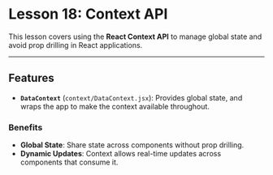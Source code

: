# Lesson 18: Context API

This lesson covers using the **React Context API** to manage global state and avoid prop drilling in React applications.

---

## Features

- **`DataContext`** (`context/DataContext.jsx`): Provides global state, and wraps the app to make the context available throughout.

### Benefits

- **Global State**: Share state across components without prop drilling.
- **Dynamic Updates**: Context allows real-time updates across components that consume it.

